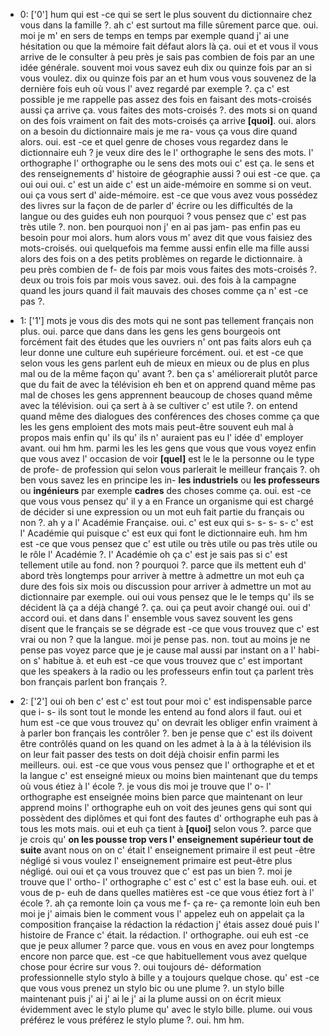  * 0: ['0']
	 hum qui est -ce qui se sert le plus souvent du dictionnaire chez vous dans la famille ?.
	 ah c' est surtout ma fille sûrement parce que.
	 oui.
	 moi je m' en sers de temps en temps par exemple quand j' ai une hésitation ou que la mémoire fait défaut alors là ça.
	 oui et et vous il vous arrive de le consulter à peu près je sais pas combien de fois par an une idée générale.
	 souvent moi vous savez euh dix ou quinze fois par an si vous voulez.
	 dix ou quinze fois par an et hum vous vous souvenez de la dernière fois euh où vous l' avez regardé par exemple ?.
	 ça c' est possible je me rappelle pas assez des fois en faisant des mots-croisés aussi ça arrive ça.
	 vous faites des mots-croisés ?.
	 des mots si on quand on des fois vraiment on fait des mots-croisés ça arrive **[quoi]**.
	 oui.
	 alors on a besoin du dictionnaire mais je me ra- vous ça vous dire quand alors.
	 oui.
	 est -ce et quel genre de choses vous regardez dans le dictionnaire euh ? je veux dire des le l' orthographe le sens des mots.
	 l' orthographe l' orthographe ou le sens des mots oui c' est ça.
	 le sens et des renseignements d' histoire de géographie aussi ? oui est -ce que.
	 ça oui oui oui.
	 c' est un aide c' est un aide-mémoire en somme si on veut.
	 oui ça vous sert d' aide-mémoire.
	 est -ce que vous avez vous possédez des livres sur la façon de de parler d' écrire ou les difficultés de la langue ou des guides euh non pourquoi ? vous pensez que c' est pas très utile ?.
	 non.
	 ben pourquoi non j' en ai pas jam- pas enfin pas eu besoin pour moi alors.
	 hum alors vous m' avez dit que vous faisiez des mots-croisés.
	 oui quelquefois ma femme aussi enfin elle ma fille aussi alors des fois on a des petits problèmes on regarde le dictionnaire.
	 à peu près combien de f- de fois par mois vous faites des mots-croisés ?.
	 deux ou trois fois par mois vous savez.
	 oui.
	 des fois à la campagne quand les jours quand il fait mauvais des choses comme ça n' est -ce pas ?.
	
 * 1: ['1']
	 mots je vous dis des mots qui ne sont pas tellement français non plus.
	 oui.
	 parce que dans dans les gens les gens bourgeois ont forcément fait des études que les ouvriers n' ont pas faits alors euh ça leur donne une culture euh supérieure forcément.
	 oui.
	 et est -ce que selon vous les gens parlent euh de mieux en mieux ou de plus en plus mal ou de la même façon qu' avant ?.
	 ben ça s' améliorerait plutôt parce que du fait de avec la télévision eh ben et on apprend quand même pas mal de choses les gens apprennent beaucoup de choses quand même avec la télévision.
	 oui ça sert à à se cultiver c' est utile ?.
	 on entend quand même des dialogues des conférences des choses comme ça que les les gens emploient des mots mais peut-être souvent euh mal à propos mais enfin qu' ils qu' ils n' auraient pas eu l' idée d' employer avant.
	 oui hm hm.
	 parmi les les les gens que vous que vous voyez enfin que vous avez l' occasion de voir **[quel]** est le le la personne ou le type de profe- de profession qui selon vous parlerait le meilleur français ?.
	 oh ben vous savez les en principe les in- **les industriels** ou **les professeurs** ou **ingénieurs** par exemple **cadres** des choses comme ça.
	 oui.
	 est -ce que vous vous pensez qu' il y a en France un organisme qui est chargé de décider si une expression ou un mot euh fait partie du français ou non ?.
	 ah y a l' Académie Française.
	 oui.
	 c' est eux qui s- s- s- s- c' est l' Académie qui puisque c' est eux qui font le dictionnaire euh.
	 hm hm est -ce que vous pensez que c' est utile ou très utile ou pas très utile ou le rôle l' Académie ?.
	 l' Académie oh ça c' est je sais pas si c' est tellement utile au fond.
	 non ? pourquoi ?.
	 parce que ils mettent euh d' abord très longtemps pour arriver à mettre à admettre un mot euh ça dure des fois six mois ou discussion pour arriver à admettre un mot au dictionnaire par exemple.
	 oui oui vous pensez que le le temps qu' ils se décident là ça a déjà changé ?.
	 ça.
	 oui ça peut avoir changé oui.
	 oui d' accord oui.
	 et dans dans l' ensemble vous savez souvent les gens disent que le français se se dégrade est -ce que vous trouvez que c' est vrai ou non ? que la langue.
	 moi je pense pas.
	 non.
	 tout au moins je ne pense pas voyez parce que je je cause mal aussi par instant on a l' habi- on s' habitue à.
	 et euh est -ce que vous trouvez que c' est important que les speakers à la radio ou les professeurs enfin tout ça parlent très bon français parlent bon français ?.
	
 * 2: ['2']
	oui oh ben c' est c' est tout pour moi c' est indispensable parce que i- s- ils sont tout le monde les entend au fond alors il faut.
	 oui et hum est -ce que vous trouvez qu' on devrait les obliger enfin vraiment à à parler bon français les contrôler ?.
	 ben je pense que c' est ils doivent être contrôlés quand on les quand on les admet à la à à la télévision ils on leur fait passer des tests on doit déjà choisir enfin parmi les meilleurs.
	 oui.
	 est -ce que vous vous pensez que l' orthographe et et et la langue c' est enseigné mieux ou moins bien maintenant que du temps où vous étiez à l' école ?.
	 je vous dis moi je trouve que l' o- l' orthographe est enseignée moins bien parce que maintenant on leur apprend moins l' orthographe euh on voit des jeunes gens qui sont qui possèdent des diplômes et qui font des fautes d' orthographe euh pas à tous les mots mais.
	 oui et euh ça tient à **[quoi]** selon vous ?.
	 parce que je crois qu' **on les pousse trop vers l' enseignement supérieur tout de suite** avant nous on on c' était l' enseignement primaire il est peut -être négligé si vous voulez l' enseignement primaire est peut-être plus négligé.
	 oui oui et ça vous trouvez que c' est pas un bien ?.
	 moi je trouve que l' ortho- l' orthographe c' est c' est c' est la base euh.
	 oui.
	 et vous de p- euh de dans quelles matières est -ce que vous étiez fort à l' école ?.
	 ah ça remonte loin ça vous me f- ça re- ça remonte loin euh ben moi je j' aimais bien le comment vous l' appelez euh on appelait ça la composition française la rédaction la rédaction j' étais assez doué puis l' histoire de France c' était.
	 la rédaction.
	 l' orthographe.
	 oui euh est -ce que je peux allumer ? parce que.
	 vous en vous en avez pour longtemps encore non parce que.
	 est -ce que habituellement vous avez quelque chose pour écrire sur vous ?.
	 oui toujours dé- déformation professionnelle stylo stylo à bille y a toujours quelque chose.
	 qu' est -ce que vous vous prenez un stylo bic ou une plume ?.
	 un stylo bille maintenant puis j' ai j' ai le j' ai la plume aussi on on écrit mieux évidemment avec le stylo plume qu' avec le stylo bille.
	 plume.
	 oui vous préférez le vous préférez le stylo plume ?.
	 oui.
	 hm hm.
	
